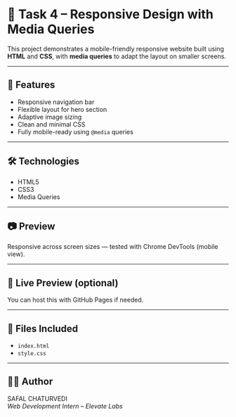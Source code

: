 # 📱 Task 4 – Responsive Design with Media Queries

This project demonstrates a mobile-friendly responsive website built using **HTML** and **CSS**, with **media queries** to adapt the layout on smaller screens.

---

## 🚀 Features

- Responsive navigation bar
- Flexible layout for hero section
- Adaptive image sizing
- Clean and minimal CSS
- Fully mobile-ready using `@media` queries

---

## 🛠 Technologies

- HTML5
- CSS3
- Media Queries

---

## 📷 Preview

Responsive across screen sizes — tested with Chrome DevTools (mobile view).

---

## 🔗 Live Preview (optional)

You can host this with GitHub Pages if needed.

---

## 📁 Files Included

- `index.html`
- `style.css`

---

## 👩‍💻 Author
SAFAL CHATURVEDI  
_Web Development Intern – Elevate Labs_
